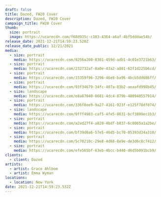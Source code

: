 ```yaml
---
draft: false
title: Dazed, FW20 Cover
description: Dazed, FW20 Cover
campaign_title: FW20 Cover
thumb:
  size: portrait
  image: https://ucarecdn.com/f68d935c-c103-4364-a6af-4bf5dddae54b/
release_date: 2021-12-21T14:59:23.520Z
release_date_public: 12/21/2021
media:
  - size: portrait
    media: https://ucarecdn.com/9256a208-8301-459d-adb1-4c01e3721b63/
  - size: portrait
    media: https://ucarecdn.com/232732af-8a0e-43a2-a801-62f1d225b6cd/
  - size: portrait
    media: https://ucarecdn.com/15359f96-3296-46e8-ba96-4bcb5dd686ff/
  - size: portrait
    media: https://ucarecdn.com/93f34679-34fc-407a-83b2-aeaafd998b45/
  - size: landscape
    media: https://ucarecdn.com/e8a87040-8681-4dc4-879b-480940557914/
  - size: portrait
    media: https://ucarecdn.com/336f8ee9-9a27-4161-923f-e125f78df074/
  - size: landscape
    media: https://ucarecdn.com/9fff4983-caf5-4fe5-8631-bcf3899ec1b3/
  - size: portrait
    media: https://ucarecdn.com/a2ed27f4-a820-4bdf-b837-6c8065a1a2be/
  - size: portrait
    media: https://ucarecdn.com/bf39d6a6-57e5-46d5-bc70-05393d34a310/
  - size: portrait
    media: https://ucarecdn.com/5c70210c-29e8-4d68-8e9e-de3d6c8c7412/
  - size: portrait
    media: https://ucarecdn.com/efe565bf-63eb-4bcc-b440-d6d5b091bcb9/
clients:
  - client: Dazed
artists:
  - artist: Grace Ahlbom
  - artist: Emma Wyman
locations:
  - location: New York
date: 2021-12-21T14:59:23.532Z
---
```

